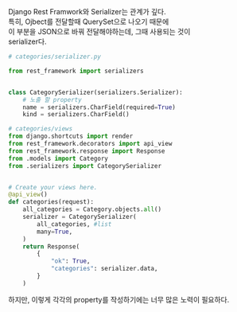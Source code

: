 Django Rest Framwork와 Serializer는 관계가 깊다.  
특히, Ojbect를 전달할때 QuerySet으로 나오기 때문에   
이 부분을 JSON으로 바꿔 전달해야하는데, 그때 사용되는 것이  
serializer다. 

```python
# categories/serializer.py

from rest_framework import serializers


class CategorySerializer(serializers.Serializer):
    # 노출 할 property
    name = serializers.CharField(required=True)
    kind = serializers.CharField()

# categories/views
from django.shortcuts import render
from rest_framework.decorators import api_view
from rest_framework.response import Response
from .models import Category
from .serializers import CategorySerializer


# Create your views here.
@api_view()
def categories(request):
    all_categories = Category.objects.all()
    serializer = CategorySerializer(
        all_categories, #list
        many=True,
    )
    return Response(
        {
            "ok": True,
            "categories": serializer.data,
        }
    )

```
하지만, 이렇게 각각의 property를 작성하기에는 너무 많은 노력이 필요하다.